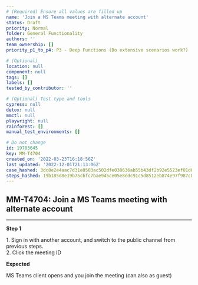 ```yaml
---
# (Required) Ensure all values are filled up
name: 'Join a MS Teams meeting with alternate account'
status: Draft
priority: Normal
folder: General Functionality
authors: ''
team_ownership: []
priority_p1_to_p4: P3 - Deep Functions (Do extensive scenarios work?)

# (Optional)
location: null
component: null
tags: []
labels: []
tested_by_contributor: ''

# (Optional) Test type and tools
cypress: null
detox: null
mmctl: null
playwright: null
rainforest: []
manual_test_environments: []

# Do not change
id: 19703645
key: MM-T4704
created_on: '2022-03-23T16:18:56Z'
last_updated: '2022-12-01T21:13:06Z'
case_hashed: 3dc8e2e4aac7d31e8503ac502dfe038636ab55b43df2b92e5523ef01d0e377ef55f6b21751b5228cefa93a773dacaabe
steps_hashed: 19b185d8e19b75cbfc7bae945ce05e8edc91c5d8512eb874e97f987c86318aaa9d00f83a88ba0b1353acfe859b0ab615
---
```


<!-- (Auto-generated) Based on frontmatter's "key" and "name" -->

## MM-T4704: Join a MS Teams meeting with alternate account

---

**Step 1**

1\. Sign in with another account, and switch to the public channel from previous steps.\
2\. Click the meeting ID

**Expected**

MS Teams client opens and you join the meeting (can also as guest)

